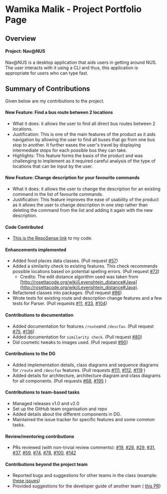 # Wamika Malik - Project Portfolio Page

## Overview
#### Project: Nav@NUS
Nav@NUS is a desktop application that aids users in getting around NUS. The user interacts with it using a CLI and thus,
 this application is appropriate for users who can type fast.

## Summary of Contributions
Given below are my contributions to the project.

#### New Feature: Find a bus route between 2 locations 
* What it does: it allows the user to find all direct bus routes between 2 locations.
* Justification: This is one of the main features of the product as it aids navigation by allowing the user to find all 
buses that go from one bus stop to another. It further eases the user's travel by displaying intermediate stops for each
 possible bus they can take.
 * Highlights: This feature forms the basis of the product and was challenging to implement as it required
 careful analysis of the type of locations that can be input by the user.
 
#### New Feature: Change description for your favourite commands
 * What it does: it allows the user to change the description for an existing command in the list of favourite commands.
 * Justification: This feature improves the ease of usability of the product as it allows the user to change description
 in one step rather than deleting the command from the list and adding it again with the new description.

#### Code Contributed
* [This is the RepoSense link](https://nus-cs2113-ay2021s1.github.io/tp-dashboard/#breakdown=true&search=wamikamalik) to 
my code.

#### Enhancements implemented
* Added food places data classes. (Pull request [#57](https://github.com/AY2021S1-CS2113T-F14-3/tp/pull/57))
* Added a similarity check to existing features. This check recommends possible locations based on potential spelling 
errors. (Pull request [#73](https://github.com/AY2021S1-CS2113T-F14-3/tp/pull/73))
    + Credits: The edit distance algorithm used was taken from 
    [http://rosettacode.org/wiki/Levenshtein_distance#Java](http://rosettacode.org/wiki/Levenshtein_distance#Java).
* Refactored classes into packages. (Pull request [#96](https://github.com/AY2021S1-CS2113T-F14-3/tp/pull/96))
* Wrote tests for existing route and description change features and a few tests for Parser. (Pull requests 
[#11](https://github.com/AY2021S1-CS2113T-F14-3/tp/pull/11), 
[#33](https://github.com/AY2021S1-CS2113T-F14-3/tp/pull/33), 
[#104](https://github.com/AY2021S1-CS2113T-F14-3/tp/pull/104))    

#### Contributions to documentation
* Added documentation for features `/route`and `/descfav`. (Pull request 
[#75](https://github.com/AY2021S1-CS2113T-F14-3/tp/pull/75), 
[#136](https://github.com/AY2021S1-CS2113T-F14-3/tp/pull/136))
* Added documentation for `similarity check`. (Pull request [#80](https://github.com/AY2021S1-CS2113T-F14-3/tp/pull/80))
* Did cosmetic tweaks to images used. (Pull request [#90](https://github.com/AY2021S1-CS2113T-F14-3/tp/pull/90))

#### Contributions to the DG
* Added implementation details, class diagrams and sequence diagrams for `/route` and `/descfav` features. (Pull 
requests [#111](https://github.com/AY2021S1-CS2113T-F14-3/tp/pull/111), 
[#112](https://github.com/AY2021S1-CS2113T-F14-3/tp/pull/112), 
[#119](https://github.com/AY2021S1-CS2113T-F14-3/tp/pull/119)
) 
* Added details for architecture, architecture diagram and class diagrams for all components. (Pull requests 
[#68](https://github.com/AY2021S1-CS2113T-F14-3/tp/pull/68), 
[#195](https://github.com/AY2021S1-CS2113T-F14-3/tp/pull/195)
)

#### Contributions to team-based tasks 
* Managed releases v1.0 and v2.0
* Set up the GitHub team organisation and repo
* Added details about the different components in DG.
* Maintained the issue tracker for specific features and some common tasks.

#### Review/mentoring contributions
* PRs reviewed (with non-trivial review comments): [#19](https://github.com/AY2021S1-CS2113T-F14-3/tp/pull/19), 
[#28](https://github.com/AY2021S1-CS2113T-F14-3/tp/pull/28), 
[#29](https://github.com/AY2021S1-CS2113T-F14-3/tp/pull/29), 
[#31](https://github.com/AY2021S1-CS2113T-F14-3/tp/pull/31), 
[#37](https://github.com/AY2021S1-CS2113T-F14-3/tp/pull/37), 
[#59](https://github.com/AY2021S1-CS2113T-F14-3/tp/pull/59), 
[#74](https://github.com/AY2021S1-CS2113T-F14-3/tp/pull/74), 
[#78](https://github.com/AY2021S1-CS2113T-F14-3/tp/pull/78), 
[#100](https://github.com/AY2021S1-CS2113T-F14-3/tp/pull/100), 
[#142](https://github.com/AY2021S1-CS2113T-F14-3/tp/pull/142)

#### Contributions beyond the project team
* Reported bugs and suggestions for other teams in the class (example: 
[these issues](https://github.com/wamikamalik/ped/issues))
* Provided suggestions for the developer guide of another team (
[this PR](https://github.com/nus-cs2113-AY2021S1/tp/pull/3#pullrequestreview-520397387))